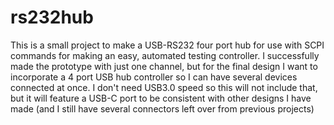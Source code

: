 # rs232hub
This is a small project to make a USB-RS232 four port hub for use with SCPI commands for making an easy, automated testing controller. 
I successfully made the prototype with just one channel, but for the final design I want to incorporate a 4 port USB hub controller so I can have several devices connected at once.
I don't need USB3.0 speed so this will not include that, but it will feature a USB-C port to be consistent with other designs I have made (and I still have several connectors left over from previous projects)
